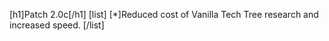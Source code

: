 [h1]Patch 2.0c[/h1]
[list]
[*]Reduced cost of Vanilla Tech Tree research and increased speed.
[/list]